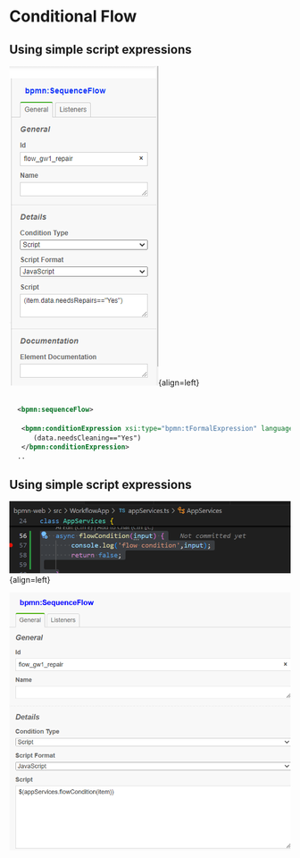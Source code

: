 # Conditional Flow

## Using simple script expressions

![Using Modeler](../images/bb-conditional-flow.PNG){align=left}


```xml

  <bpmn:sequenceFlow>    

   <bpmn:conditionExpression xsi:type="bpmn:tFormalExpression" language="JavaScript">
      (data.needsCleaning=="Yes")
   </bpmn:conditionExpression>
  ..

```

<div style="clear:both"></div>

## Using simple script expressions


![TS Code](../images/condition-2.PNG){align=left}

![TS Code](../images/condition-3.PNG)
